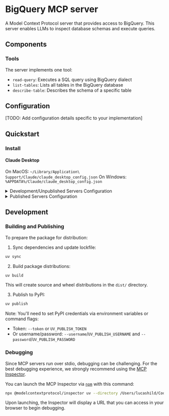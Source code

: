 # BigQuery MCP server

A Model Context Protocol server that provides access to BigQuery. This server enables LLMs to inspect database schemas and execute queries.

## Components

### Tools

The server implements one tool:

- `read-query`: Executes a SQL query using BigQuery dialect
- `list-tables`: Lists all tables in the BigQuery database
- `describe-table`: Describes the schema of a specific table

## Configuration

[TODO: Add configuration details specific to your implementation]

## Quickstart

### Install

#### Claude Desktop

On MacOS: `~/Library/Application\ Support/Claude/claude_desktop_config.json`
On Windows: `%APPDATA%/Claude/claude_desktop_config.json`

<details>
  <summary>Development/Unpublished Servers Configuration</summary>
  ```
  "mcpServers": {
    "bigquery": {
      "command": "uv",
      "args": [
        "--directory",
        "{{PATH_TO_REPO}}",
        "run",
        "mcp_server_bigquery",
        "--project",
        "{{GCP_PROJECT_ID}}",
        "--location",
        "{{GCP_LOCATION}}"
      ]
    }
  }
  ```
</details>

<details>
  <summary>Published Servers Configuration</summary>
  ```
  "mcpServers": {
    "bigquery": {
      "command": "uvx",
      "args": [
        "mcp_server_bigquery"
      ]
    }
  }
  ```
</details>

## Development

### Building and Publishing

To prepare the package for distribution:

1. Sync dependencies and update lockfile:

```bash
uv sync
```

2. Build package distributions:

```bash
uv build
```

This will create source and wheel distributions in the `dist/` directory.

3. Publish to PyPI:

```bash
uv publish
```

Note: You'll need to set PyPI credentials via environment variables or command flags:

- Token: `--token` or `UV_PUBLISH_TOKEN`
- Or username/password: `--username`/`UV_PUBLISH_USERNAME` and `--password`/`UV_PUBLISH_PASSWORD`

### Debugging

Since MCP servers run over stdio, debugging can be challenging. For the best debugging
experience, we strongly recommend using the [MCP Inspector](https://github.com/modelcontextprotocol/inspector).

You can launch the MCP Inspector via [`npm`](https://docs.npmjs.com/downloading-and-installing-node-js-and-npm) with this command:

```bash
npx @modelcontextprotocol/inspector uv --directory /Users/lucashild/Code/mcp_server_bigquery run mcp-server-bigquery
```

Upon launching, the Inspector will display a URL that you can access in your browser to begin debugging.
